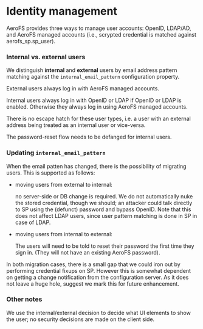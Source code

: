 # Identity management

AeroFS provides three ways to manage user accounts: OpenID, LDAP/AD, and 
AeroFS managed accounts (i.e., scrypted credential is matched against aerofs_sp.sp_user).

### Internal vs. external users

We distinguish **internal** and **external** users by email address pattern matching
against the `internal_email_pattern` configuration property.

External users always log in with AeroFS managed accounts.

Internal users always log in with OpenID or LDAP if OpenID or LDAP is enabled.
Otherwise they always log in using AeroFS managed accounts.
      
There is no escape hatch for these user types, i.e. a user with an external 
address being treated as an internal user or vice-versa.

The password-reset flow needs to be defanged for internal users.

### Updating `internal_email_pattern`

When the email patten has changed, there is the possibility of migrating
users. This is supported as follows:

- moving users from external to internal:

  no server-side or DB change is required. We do not automatically nuke the stored
  credential, though we should; an attacker could talk directly to SP using the
  (defunct) password and bypass OpenID. Note that this does not affect LDAP users,
  since user pattern matching is done in SP in case of LDAP.

- moving users from internal to external:

  The users will need to be told to reset their password the first time they sign
  in. (They will not have an existing AeroFS password).

In both migration cases, there is a small gap that we could iron
out by performing credential fixups on SP. However this is somewhat
dependent on getting a change notification from the configuration
server. As it does not leave a huge hole, suggest we mark this
for future enhancement.
      
### Other notes
      
We use the internal/external decision to decide what UI elements to show the user;
no security decisions are made on the client side.
